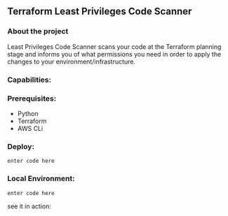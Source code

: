 ## Terraform Least Privileges Code Scanner

### About the project
Least Privileges Code Scanner scans your code at the Terraform planning stage and informs you of what permissions you need in order to apply the changes to your environment/infrastructure.


### Capabilities:


### Prerequisites:
* Python
* Terraform
* AWS CLi
### Deploy:

    enter code here

### Local Environment:

    enter code here

see it in action:


